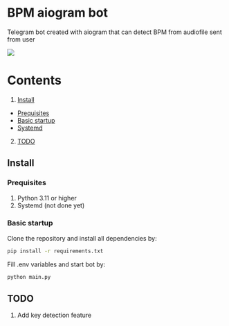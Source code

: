 # BPM aiogram bot
 Telegram bot created with aiogram that can detect BPM from audiofile sent from user

 [<img src="https://img.shields.io/badge/Telegram-%40bpm__detect__bot-blue">](https://t.me/bpm_detect_bot)

 # Contents
 1. <a href="#install">Install</a>
  * <a href="#prequisites">Prequisites</a> 
  * <a href="#basic-startup">Basic startup</a>
  * <a href="#systemd">Systemd</a>
 2. <a href="#todo">TODO</a>

## Install

### Prequisites
1. Python 3.11 or higher
2. Systemd (not done yet)

### Basic startup
Clone the repository and install all dependencies by:
```bash
pip install -r requirements.txt
```
Fill .env variables and start bot by:
```bash
python main.py
```


 ## TODO
 1. Add key detection feature

